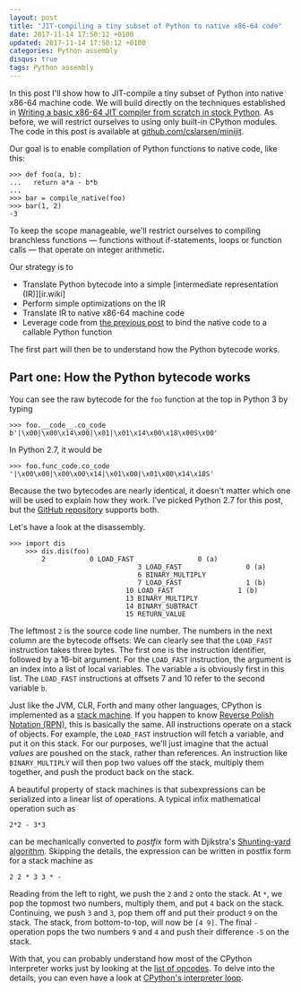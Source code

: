 ```yaml
---
layout: post
title: "JIT-compiling a tiny subset of Python to native x86-64 code"
date: 2017-11-14 17:50:12 +0100
updated: 2017-11-14 17:50:12 +0100
categories: Python assembly
disqus: true
tags: Python assembly
---
```


In this post I'll show how to JIT-compile a tiny subset of Python into native
x86-64 machine code. We will build directly on the techniques established in
[Writing a basic x86-64 JIT compiler from scratch in stock
Python][previous-post]. As before, we will restrict ourselves to using only
built-in CPython modules. The code in this post is available at
[github.com/cslarsen/minijit][minijit.github].

Our goal is to enable compilation of Python functions to native code, like
this:

    >>> def foo(a, b):
    ...   return a*a - b*b
    ...
    >>> bar = compile_native(foo)
    >>> bar(1, 2)
    -3

To keep the scope manageable, we'll restrict ourselves to compiling branchless
functions — functions without if-statements, loops or function calls — that
operate on integer arithmetic.

Our strategy is to 

  * Translate Python bytecode into a simple [intermediate representation (IR)][ir.wiki]
  * Perform simple optimizations on the IR
  * Translate IR to native x86-64 machine code
  * Leverage code from [the previous post][previous-post] to bind the native code
    to a callable Python function

The first part will then be to understand how the Python bytecode works.

Part one: How the Python bytecode works
---------------------------------------

You can see the raw bytecode for the `foo` function at the top in Python 3 by
typing

    >>> foo.__code__.co_code
    b'|\x00|\x00\x14\x00|\x01|\x01\x14\x00\x18\x00S\x00'

In Python 2.7, it would be

    >>> foo.func_code.co_code
    '|\x00\x00|\x00\x00\x14|\x01\x00|\x01\x00\x14\x18S'

Because the two bytecodes are nearly identical, it doesn't matter which one
will be used to explain how they work. I've picked Python 2.7 for this post,
but the [GitHub repository][minijit.github] supports both.

Let's have a look at the disassembly.

    >>> import dis
		>>> dis.dis(foo)
			2           0 LOAD_FAST                0 (a)
									3 LOAD_FAST                0 (a)
									6 BINARY_MULTIPLY
									7 LOAD_FAST                1 (b)
								 10 LOAD_FAST                1 (b)
								 13 BINARY_MULTIPLY
								 14 BINARY_SUBTRACT
								 15 RETURN_VALUE

The leftmost `2` is the source code line number. The numbers in the next column
are the bytecode offsets: We can clearly see that the `LOAD_FAST` instruction
takes three bytes. The first one is the instruction identifier, followed by a
16-bit argument. For the `LOAD_FAST` instruction, the argument is an index into
a list of local variables. The variable `a` is obviously first in this list.
The `LOAD_FAST` instructions at offsets 7 and 10 refer to the second variable
`b`.

Just like the JVM, CLR, Forth and many other languages, CPython is implemented
as a [stack machine][stack-machine]. If you happen to know [Reverse Polish
Notation (RPN)][rpn.wiki], this is basically the same. All instructions operate
on a stack of objects. For example, the `LOAD_FAST` instruction will fetch a
variable, and put it on this stack. For our purposes, we'll just imagine that
the actual _values_ are poushed on the stack, rather than references.  An
instruction like `BINARY_MULTIPLY` will then pop two values off the stack,
multiply them together, and push the product back on the stack.

A beautiful property of stack machines is that subexpressions can be serialized
into a linear list of operations. A typical infix mathematical operation such as

    2*2 - 3*3

can be mechanically converted to _postfix_ form with Djikstra's
[Shunting-yard algorithm][shunting-yard.wiki]. Skipping the details, the
expression can be written in postfix form for a stack machine as

    2 2 * 3 3 * -

Reading from the left to right, we push the `2` and `2` onto the stack.
At `*`, we pop the topmost two numbers, multiply them, and put `4` back on the
stack. Continuing, we push `3` and `3`, pop them off and put their product `9`
on the stack. The stack, from bottom-to-top, will now be `[4 9]`. The final `-`
operation pops the two numbers `9` and `4` and push their difference `-5` on
the stack.

With that, you can probably understand how most of the CPython interpreter
works just by looking at the [list of opcodes][python.opcodes]. To delve into
the details, you can even have a look at [CPython's interpreter
loop][python.eval].

[constant-folding]: https://en.wikipedia.org/wiki/Constant_folding
[cpython-eval]: https://github.com/python/cpython/blob/1896793/Python/ceval.c#L1055
[github]: https://github.com/cslarsen/minijit
[hn.front]: https://news.ycombinator.com/front?day=2017-11-09
[hn]: https://news.ycombinator.com/item?id=15665581
[minijit.github]: https://github.com/cslarsen/minijit
[mj.github]: https://github.com/cslarsen/minijit
[nasm]: http://www.nasm.us
[previous-post]: /post/python-jit/
[python.eval]: https://github.com/python/cpython/blob/1896793/Python/ceval.c#L1055
[python.opcodes]: https://github.com/python/cpython/blob/master/Include/opcode.h
[registers.wiki]: https://en.wikipedia.org/wiki/Processor_register
[rpn.wiki]: https://en.wikipedia.org/wiki/Reverse_Polish_notation
[shunting-yard.wiki]: https://en.wikipedia.org/wiki/Shunting-yard_algorithm
[stack-machine]: https://en.wikipedia.org/wiki/Stack_machine
[stack-register.wiki]: https://en.wikipedia.org/wiki/Stack_register
